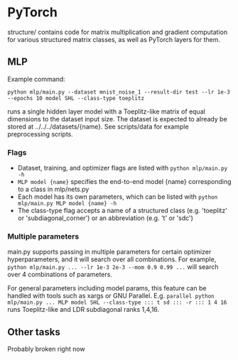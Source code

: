 # PyTorch

structure/ contains code for matrix multiplication and gradient computation for various structured matrix classes, as well as PyTorch layers for them.

## MLP

Example command:
```
python mlp/main.py --dataset mnist_noise_1 --result-dir test --lr 1e-3 --epochs 10 model SHL --class-type toeplitz
```
runs a single hidden layer model with a Toeplitz-like matrix of equal dimensions to the dataset input size.
The dataset is expected to already be stored at ../../../datasets/{name}. See scripts/data for example preprocessing scripts.

### Flags
- Dataset, training, and optimizer flags are listed with `python mlp/main.py -h`
- `MLP model {name}` specifies the end-to-end model {name} corresponding to a class in mlp/nets.py
- Each model has its own parameters, which can be listed with `python mlp/main.py MLP model {name} -h`
- The class-type flag accepts a name of a structured class (e.g. 'toeplitz' or 'subdiagonal\_corner') or an abbreviation (e.g. 't' or 'sdc')

### Multiple parameters
main.py supports passing in multiple parameters for certain optimizer hyperparameters, and it will search over all combinations. For example,
` python mlp/main.py ... --lr 1e-3 2e-3 --mom 0.9 0.99 ... `
will search over 4 combinations of parameters.

For general parameters including model params, this feature can be handled with tools such as xargs or GNU Parallel. E.g.
` parallel python mlp/main.py ... MLP model SHL --class-type ::: t sd ::: -r ::: 1 4 16 `
runs Toeplitz-like and LDR subdiagonal ranks 1,4,16.


## Other tasks

Probably broken right now
